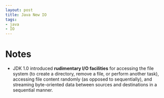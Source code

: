 ```yaml
---
layout: post
title: Java New IO
tags:
- java
- IO
---
```


# Notes
- JDK 1.0 introduced **rudimentary I/O facilities** for accessing the file system (to create a directory, remove a file, or perform another task), accessing file content randomly (as opposed to sequentially), and streaming byte-oriented data between sources and destinations in a sequential manner.
